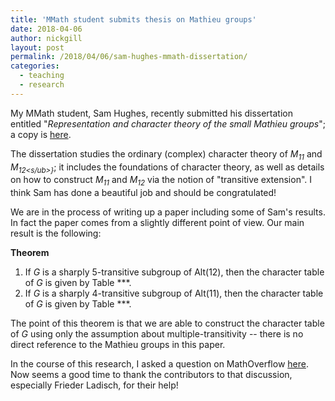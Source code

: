 ```yaml
---
title: 'MMath student submits thesis on Mathieu groups'
date: 2018-04-06
author: nickgill
layout: post
permalink: /2018/04/06/sam-hughes-mmath-dissertation/
categories:
  - teaching
  - research
---
```


My MMath student, Sam Hughes, recently submitted his dissertation entitled "*Representation and character theory of the small Mathieu groups*"; a copy is <a href = "/MMath_Sam.Hughes.pdf">here</a>.

The dissertation studies the ordinary (complex) character theory of *M<sub>11</sub>* and *M<sub>12<s/ub>}*; it includes the foundations of character theory, as well as details on how to construct *M<sub>11</sub>* and *M<sub>12</sub>* via the notion of "transitive extension". I think Sam has done a beautiful job and should be congratulated!

We are in the process of writing up a paper including some of Sam's results. In fact the paper comes from a slightly different point of view. Our main result is the following:

**Theorem** 
 1. If *G* is a sharply 5-transitive subgroup of Alt(12), then the character table of *G* is given by Table ***.
 2. If *G* is a sharply 4-transitive subgroup of Alt(11), then the character table of *G* is given by Table ***.

The point of this theorem is that we are able to construct the character table of *G* using only the assumption about multiple-transitivity -- there is no direct reference to the Mathieu groups in this paper.

In the course of this research, I asked a question on MathOverflow <a href = "https://mathoverflow.net/questions/293859/what-did-frobenius-prove-about-m-12">here</a>. Now seems a good time to thank the contributors to that discussion, especially Frieder Ladisch, for their help!
